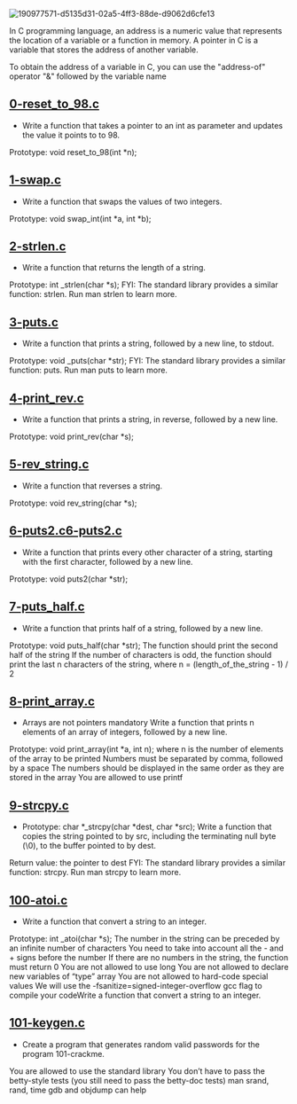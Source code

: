 ![190977571-d5135d31-02a5-4ff3-88de-d9062d6cfe13](https://user-images.githubusercontent.com/112782232/228075770-5f7d5351-92ea-4e34-9e38-ef3077451468.png)

In C programming language, an address is a numeric value that represents the location of a variable or a function in memory. A pointer in C is a variable that stores the address of another variable.

To obtain the address of a variable in C, you can use the "address-of" operator "&" followed by the variable name
## [0-reset_to_98.c](./0-reset_to_98.c)
* Write a function that takes a pointer to an int as parameter and updates the value it points to to 98.

Prototype: void reset_to_98(int *n);

## [1-swap.c](./1-swap.c)
* Write a function that swaps the values of two integers.

Prototype: void swap_int(int *a, int *b);

## [2-strlen.c](./2-strlen.c)
* Write a function that returns the length of a string.

Prototype: int _strlen(char *s);
FYI: The standard library provides a similar function: strlen. Run man strlen to learn more.

## [3-puts.c](./3-puts.c)
* Write a function that prints a string, followed by a new line, to stdout.

Prototype: void _puts(char *str);
FYI: The standard library provides a similar function: puts. Run man puts to learn more.

## [4-print_rev.c](./4-print_rev.c)
* Write a function that prints a string, in reverse, followed by a new line.

Prototype: void print_rev(char *s);

## [5-rev_string.c](./5-rev_string.c)
* Write a function that reverses a string.

Prototype: void rev_string(char *s);

## [6-puts2.c6-puts2.c](./6-puts2.c6-puts2.c)
* Write a function that prints every other character of a string, starting with the first character, followed by a new line.

Prototype: void puts2(char *str);

## [7-puts_half.c](./7-puts_half.c)
* Write a function that prints half of a string, followed by a new line.

Prototype: void puts_half(char *str);
The function should print the second half of the string
If the number of characters is odd, the function should print the last n characters of the string, where n = (length_of_the_string - 1) / 2

## [8-print_array.c](./8-print_array.c)
*  Arrays are not pointers
mandatory
Write a function that prints n elements of an array of integers, followed by a new line.

Prototype: void print_array(int *a, int n);
where n is the number of elements of the array to be printed
Numbers must be separated by comma, followed by a space
The numbers should be displayed in the same order as they are stored in the array
You are allowed to use printf

## [9-strcpy.c](./9-strcpy.c)
* Prototype: char *_strcpy(char *dest, char *src);
Write a function that copies the string pointed to by src, including the terminating null byte (\0), to the buffer pointed to by dest.

Return value: the pointer to dest
FYI: The standard library provides a similar function: strcpy. Run man strcpy to learn more.

## [100-atoi.c](./100-atoi.c)
* Write a function that convert a string to an integer.

Prototype: int _atoi(char *s);
The number in the string can be preceded by an infinite number of characters
You need to take into account all the - and + signs before the number
If there are no numbers in the string, the function must return 0
You are not allowed to use long
You are not allowed to declare new variables of “type” array
You are not allowed to hard-code special values
We will use the -fsanitize=signed-integer-overflow gcc flag to compile your codeWrite a function that convert a string to an integer.

## [101-keygen.c](./101-keygen.c)
* Create a program that generates random valid passwords for the program 101-crackme.

You are allowed to use the standard library
You don’t have to pass the betty-style tests (you still need to pass the betty-doc tests)
man srand, rand, time
gdb and objdump can help

